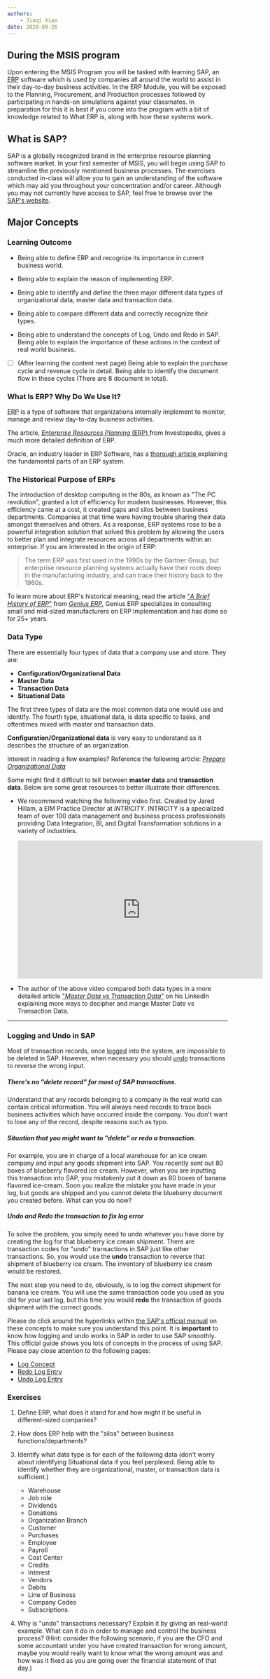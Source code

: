 ```yaml
---
authors:
    - Jiaqi Xiao
date: 2020-09-26
---
```


## During the MSIS program

Upon entering the MSIS Program you will be tasked with learning SAP, an <abbr title="Enterprise Resource Planning">ERP</abbr> software which is used by companies all around the world to
assist in their day-to-day business activities. In the ERP Module, you will be exposed to the Planning, Procurement, and Production processes followed by participating in hands-on simulations against your classmates. In preparation for this it is best if you come into the program with a bit of knowledge related to What ERP is, along with how these systems work.

## What is SAP?

SAP is a globally recognized brand in the enterprise resource planning software market. In your first semester of MSIS, you will begin using SAP to streamline the previously mentioned business processes. The exercises conducted in-class will allow you to gain an understanding of the software which may aid you throughout your concentration and/or career. Although you may not currently have access to SAP, feel free to browse over the [SAP's website](https://www.sap.com/index.html).

## Major Concepts

### Learning Outcome

- Being able to define ERP and recognize its importance in current business world.

- Being able to explain the reason of implementing ERP.

- Being able to identify and define the three major different data types of organizational data, master data and transaction data.

- Being able to compare different data and correctly recognize their types.

- Being able to understand the concepts of Log, Undo and Redo in SAP. Being able to explain the importance of these actions in the context of real world business.

- [ ] (After learning the content next page) Being able to explain the purchase cycle and revenue cycle in detail. Being able to identify the document flow in these cycles (There are 8 document in total).

### What Is ERP? Why Do We Use It?

<abbr title="Enterprise Resource Planning">ERP</abbr> is a type of software that organizations internally implement to monitor, manage and review day-to-day business activities.

The article, [*Enterprise Resources Planning* (ERP) ](https://www.investopedia.com/terms/e/erp.asp ) from Investopedia, gives a much more detailed definition of ERP.

Oracle, an industry leader in ERP Software, has a [ thorough article ](https://www.oracle.com/applications/erp/what-is-erp.html)explaining the fundamental parts of an ERP system.  

### The Historical Purpose of ERPs

The introduction of desktop computing in the 80s, as known as "The PC revolution", granted a lot of efficiency for modern businesses. However, this efficiency came at a cost, it created gaps and silos between business departments. Companies at that time were having trouble sharing their data amongst themselves and others. As a response, ERP systems rose to be a powerful integration solution that solved this problem by allowing the users to better plan and integrate resources across all departments within an enterprise. If you are interested in the origin of ERP:

> The term ERP was first used in the 1990s by the Gartner Group, but enterprise resource planning systems actually have their roots deep in the manufacturing industry, and can trace their history back to the 1960s.

To learn more about ERP's historical meaning, read the article ["*A Brief History of ERP*"](https://www.geniuserp.com/blog/a-brief-history-of-erps#:~:text=The%20term%20ERP%20was%20first,track%2C%20and%20control%20their%20inventory.) from *[Genius ERP.](https://www.geniuserp.com/)* Genius ERP specializes in consulting small and mid-sized manufacturers on ERP implementation and has done so for 25+ years.

### Data Type

There are essentially four types of data that a company use and store. They are:

- **Configuration/Organizational Data**
- **Master Data**
- **Transaction Data**
- **Situational Data**

The first three types of data are the most common data one would use and identify. The fourth type, situational data, is data specific to tasks, and oftentimes mixed with master and transaction data.

**Configuration/Organizational data** is very easy to understand as it describes the structure of an organization.

Interest in reading a few examples? Reference the following article: [*Prepare Organizational Data*](https://docs.microsoft.com/en-us/workplace-analytics/setup/prepare-organizational-data#:~:text=Examples%20of%20organizational%20data%20include,of%20direct%20reports%2C%20and%20manager.)

Some might find it difficult to tell between **master data** and **transaction data**. Below are some great resources to better illustrate their differences.

- We recommend watching the following video first. Created by Jared Hillam, a EIM Practice Director at *INTRICITY*. INTRICITY is a specialized team of over 100 data management and business process professionals providing Data Integration, BI, and Digital Transformation solutions in a variety of industries.

  <iframe width="560" height="315" src="https://www.youtube.com/embed/Iv9P5D6yj30" frameborder="0" allow="accelerometer; autoplay; clipboard-write; encrypted-media; gyroscope; picture-in-picture" allowfullscreen></iframe>
- The author of the above video compared both data types in a more detailed article ["*Master Data vs Transaction Data*"](https://www.linkedin.com/pulse/master-data-vs-transaction-jared-hillam/) on his LinkedIn explaining more ways to decipher and mange Master Date vs Transaction Data.

------

### Logging and Undo in SAP

Most of transaction records, once <abbr title="Store the log entries so that they are constantly available for normal database operation.">logged</abbr> into the system, are impossible to be deleted in SAP. However, when necessary you should <abbr title="Set database to the consistent state that it had before the transaction was started">undo</abbr> transactions to reverse the wrong input.

##### There's no "delete record" for most of SAP transactions.

Understand that any records belonging to a company in the real world can contain critical information. You will always need records to trace back business activities which have occurred inside the company. You don't want to lose any of the record, despite reasons such as typo.

##### Situation that you might want to "delete" or redo a transaction.

For example, you are in charge of a local warehouse for an ice cream company and  input any goods shipment into SAP. You recently sent out 80 boxes of blueberry flavored ice cream. However, when you are inputting this transaction into SAP, you mistakenly put it down as 80 boxes of banana flavored ice-cream. Soon you realize the mistake you have made in your log, but goods are shipped and you cannot delete the blueberry document you created before. What can you do now?

##### Undo and Redo the transaction to fix log error

To solve the problem, you simply need to undo whatever you have done by creating the log for that blueberry ice cream shipment. There are transaction codes for "undo" transactions in SAP just like other transactions. So, you would use the **undo** transaction to reverse that shipment of blueberry ice cream. The inventory of blueberry ice cream would be restored.

The next step you need to do, obviously, is to log the correct shipment for banana ice cream. You will use the same transaction code you used as you did for your last log, but this time you would **redo** the transaction of goods shipment with the correct goods.

Please do click around the hyperlinks within [the SAP's official manual](https://help.sap.com/doc/saphelp_pserv472/4.72/en-US/cf/74bb3ee5bf7173e10000000a114084/content.htm?no_cache=true) on these concepts to make sure you understand this point. It is **important** to know how logging and undo works in SAP in order to use SAP smoothly. This official guide shows you lots of concepts in the process of using SAP. Please pay close attention to the following pages:

- [Log Concept](https://help.sap.com/doc/saphelp_pserv472/4.72/en-US/e3/e693df6e23b94fb953b780cf8e28e5/content.htm?no_cache=true)
- [Redo Log Entry](https://help.sap.com/doc/saphelp_pserv472/4.72/en-US/54/58c33e3a443907e10000000a114084/content.htm?no_cache=true)
- [Undo Log Entry](https://help.sap.com/doc/saphelp_pserv472/4.72/en-US/8e/58c33e3a443907e10000000a114084/content.htm?no_cache=true)







### Exercises

1. Define ERP, what does it stand for and how might it be useful in different-sized companies?

2. How does ERP help with the "silos"  between business functions/departments?

3. Identify what data type is for each of the following data (don't worry about identifying Situational data if you feel perplexed. Being able to identify whether they are organizational, master, or transaction data is sufficient.)

    - Warehouse
    - Job role
    - Dividends
    - Donations
    - Organization Branch
    - Customer  
    - Purchases
    - Employee
    - Payroll
    - Cost Center
    - Credits
    - Interest
    - Vendors
    - Debits
    - Line of Business
    - Company Codes
    - Subscriptions

4. Why is "undo" transactions necessary? Explain it by giving an real-world example. What can it do in order to manage and control the business process? (Hint: consider the following scenario, if you are the CFO and some accountant under you have created transaction for wrong amount, maybe you would really want to know what the wrong amount was and how was it fixed as you are going over the financial statement of that day.)
